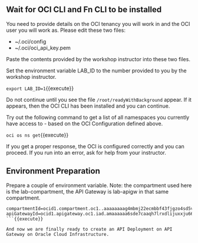 ## Wait for OCI CLI and Fn CLI to be installed

You need to provide details on the OCI tenancy you will work in and the OCI user you will work as. Please edit these two files:

* ~/.oci/config
* ~/.oci/oci_api_key.pem

Paste the contents provided by the workshop instructor into these two files.

Set the environment variable LAB_ID to the number provided to you by the workshop instructor.

`export LAB_ID=1`{{execute}}

Do not continue until you see the file `/root/readyWithBackground` appear. If it appears, then the OCI CLI has been installed and you can continue.

Try out the following command to get a list of all namespaces you currently have access to - based on the OCI Configuration defined above.

`oci os ns get`{{execute}} 

If you get a proper response, the OCI is configured correctly and you can proceed. If you run into an error, ask for help from your instructor.

## Environment Preparation
Prepare a couple of environment variable. Note: the compartment used here is the lab-compartment, the API Gateway is lab-apigw in that same compartment.
```
compartmentId=ocid1.compartment.oc1..aaaaaaaag4mbmj22ecmbbf43fjgzo4sd5vtldwbdq7z67p34p7xipkwfhzta
apiGatewayId=ocid1.apigateway.oc1.iad.amaaaaaa6sde7caaqh7lrxdlijuxxju66zpeycuy2qi72sggv6lgp7yvky4a
```{{execute}}

And now we are finally ready to create an API Deployment on API Gateway on Oracle Cloud Infrastructure.